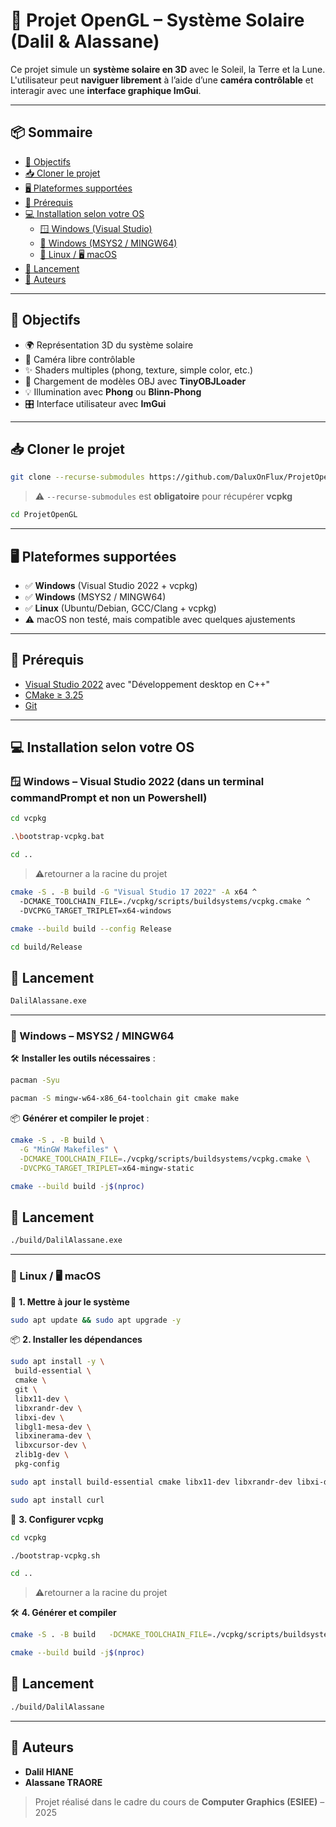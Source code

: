 # 🌌 Projet OpenGL – Système Solaire (Dalil & Alassane)

Ce projet simule un **système solaire en 3D** avec le Soleil, la Terre et la Lune. L'utilisateur peut **naviguer librement** à l’aide d’une **caméra contrôlable** et interagir avec une **interface graphique ImGui**.

---

## 📦 Sommaire

- [🎯 Objectifs](#-objectifs)
- [📥 Cloner le projet](#-cloner-le-projet)
- [🖥️ Plateformes supportées](#-plateformes-supportées)
- [🔧 Prérequis](#-prérequis)
- [💻 Installation selon votre OS](#-installation-selon-votre-os)
  - [🪟 Windows (Visual Studio)](#-windows--visual-studio)
  - [🧱 Windows (MSYS2 / MINGW64)](#-windows--msys2--mingw64)
  - [🐧 Linux / 🖥️ macOS](#-linux--macos)
- [🚀 Lancement](#-lancement)
- [🙌 Auteurs](#-auteurs)

---

## 🎯 Objectifs

- 🌍 Représentation 3D du système solaire
- 🔭 Caméra libre contrôlable
- ✨ Shaders multiples (phong, texture, simple color, etc.)
- 🧱 Chargement de modèles OBJ avec **TinyOBJLoader**
- 💡 Illumination avec **Phong** ou **Blinn-Phong**
- 🎛️ Interface utilisateur avec **ImGui**

---

## 📥 Cloner le projet

```bash
git clone --recurse-submodules https://github.com/DaluxOnFlux/ProjetOpenGL.git
```
> ⚠️ `--recurse-submodules` est **obligatoire** pour récupérer **vcpkg**

```bash
cd ProjetOpenGL
```

---

## 🖥️ Plateformes supportées

- ✅ **Windows** (Visual Studio 2022 + vcpkg)
- ✅ **Windows** (MSYS2 / MINGW64)
- ✅ **Linux** (Ubuntu/Debian, GCC/Clang + vcpkg)
- ⚠️ macOS non testé, mais compatible avec quelques ajustements

---

## 🔧 Prérequis

- [Visual Studio 2022](https://visualstudio.microsoft.com/fr/) avec "Développement desktop en C++"
- [CMake ≥ 3.25](https://cmake.org/download/)
- [Git](https://git-scm.com/)

---

## 💻 Installation selon votre OS

### 🪟 Windows – Visual Studio 2022 (dans un terminal commandPrompt et non un Powershell)

```bash
cd vcpkg
```
```bash
.\bootstrap-vcpkg.bat
```

```bash
cd ..
```
> ⚠️retourner a la racine du projet

```bash
cmake -S . -B build -G "Visual Studio 17 2022" -A x64 ^
  -DCMAKE_TOOLCHAIN_FILE=./vcpkg/scripts/buildsystems/vcpkg.cmake ^
  -DVCPKG_TARGET_TRIPLET=x64-windows
```

```bash
cmake --build build --config Release
```
```bash
cd build/Release
```

## 🚀 Lancement

```bash
DalilAlassane.exe
```

---

### 🧱 Windows – MSYS2 / MINGW64

🛠️ **Installer les outils nécessaires** :

```bash
pacman -Syu
```
```bash
pacman -S mingw-w64-x86_64-toolchain git cmake make
```

📦 **Générer et compiler le projet** :

```bash
cmake -S . -B build \
  -G "MinGW Makefiles" \
  -DCMAKE_TOOLCHAIN_FILE=./vcpkg/scripts/buildsystems/vcpkg.cmake \
  -DVCPKG_TARGET_TRIPLET=x64-mingw-static
```

```bash
cmake --build build -j$(nproc)
```

## 🚀 Lancement

```bash
./build/DalilAlassane.exe
```

---

### 🐧 Linux / 🖥️ macOS

🔁 **1. Mettre à jour le système**

```bash
sudo apt update && sudo apt upgrade -y
```

📦 **2. Installer les dépendances**

```bash
sudo apt install -y \
 build-essential \
 cmake \
 git \
 libx11-dev \
 libxrandr-dev \
 libxi-dev \
 libgl1-mesa-dev \
 libxinerama-dev \
 libxcursor-dev \
 zlib1g-dev \
 pkg-config
```

```bash
sudo apt install build-essential cmake libx11-dev libxrandr-dev libxi-dev libgl1-mesa-dev libxinerama-dev libxcursor-dev
```

```bash
sudo apt install curl
```

🧱 **3. Configurer vcpkg**

```bash
cd vcpkg
```
```bash
./bootstrap-vcpkg.sh
```
```bash
cd ..
```
> ⚠️retourner a la racine du projet

🛠️ **4. Générer et compiler**

```bash
cmake -S . -B build   -DCMAKE_TOOLCHAIN_FILE=./vcpkg/scripts/buildsystems/vcpkg.cmake
```

```bash
cmake --build build -j$(nproc)
```

## 🚀 Lancement

```bash
./build/DalilAlassane
```

---


## 🙌 Auteurs

- **Dalil HIANE**  
- **Alassane TRAORE**

> Projet réalisé dans le cadre du cours de **Computer Graphics (ESIEE)** – 2025
